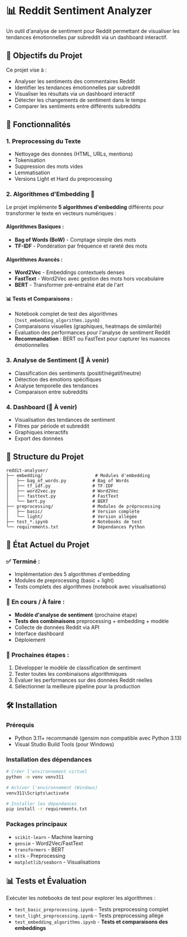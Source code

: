 # 📊 Reddit Sentiment Analyzer

Un outil d'analyse de sentiment pour Reddit permettant de visualiser les tendances émotionnelles par subreddit via un dashboard interactif.

## 🎯 Objectifs du Projet

Ce projet vise à :
- Analyser les sentiments des commentaires Reddit
- Identifier les tendances émotionnelles par subreddit
- Visualiser les résultats via un dashboard interactif
- Détecter les changements de sentiment dans le temps
- Comparer les sentiments entre différents subreddits

## 🚀 Fonctionnalités

### 1. Preprocessing du Texte
- Nettoyage des données (HTML, URLs, mentions)
- Tokenisation
- Suppression des mots vides
- Lemmatisation
- Versions Light et Hard du preprocessing

### 2. Algorithmes d'Embedding 🧠
Le projet implémente **5 algorithmes d'embedding** différents pour transformer le texte en vecteurs numériques :

#### Algorithmes Basiques :
- **Bag of Words (BoW)** - Comptage simple des mots
- **TF-IDF** - Pondération par fréquence et rareté des mots

#### Algorithmes Avancés :
- **Word2Vec** - Embeddings contextuels denses 
- **FastText** - Word2Vec avec gestion des mots hors vocabulaire
- **BERT** - Transformer pré-entraîné état de l'art

#### 📊 Tests et Comparaisons :
- Notebook complet de test des algorithmes (`test_embedding_algorithms.ipynb`)
- Comparaisons visuelles (graphiques, heatmaps de similarité)
- Évaluation des performances pour l'analyse de sentiment Reddit
- **Recommandation** : BERT ou FastText pour capturer les nuances émotionnelles

### 3. Analyse de Sentiment (🚧 À venir)
- Classification des sentiments (positif/négatif/neutre)
- Détection des émotions spécifiques
- Analyse temporelle des tendances
- Comparaison entre subreddits

### 4. Dashboard (🚧 À venir)
- Visualisation des tendances de sentiment
- Filtres par période et subreddit
- Graphiques interactifs
- Export des données

## 📁 Structure du Projet

```
reddit-analyser/
├── embedding/                    # Modules d'embedding
│   ├── bag_of_words.py          # Bag of Words
│   ├── tf_idf.py                # TF-IDF  
│   ├── word2vec.py              # Word2Vec
│   ├── fasttext.py              # FastText
│   └── bert.py                  # BERT
├── preprocessing/               # Modules de préprocessing
│   ├── basic/                   # Version complète
│   └── light/                   # Version allégée
├── test_*.ipynb                 # Notebooks de test
└── requirements.txt             # Dépendances Python
```

## 🔬 État Actuel du Projet

### ✅ **Terminé :**
- Implémentation des 5 algorithmes d'embedding
- Modules de preprocessing (basic + light)
- Tests complets des algorithmes (notebook avec visualisations)

### 🚧 **En cours / À faire :**
- **Modèle d'analyse de sentiment** (prochaine étape)
- **Tests des combinaisons** preprocessing + embedding + modèle
- Collecte de données Reddit via API
- Interface dashboard
- Déploiement

### 🎯 **Prochaines étapes :**
1. Développer le modèle de classification de sentiment
2. Tester toutes les combinaisons algorithmiques
3. Évaluer les performances sur des données Reddit réelles
4. Sélectionner la meilleure pipeline pour la production

## 🛠️ Installation

### Prérequis
- Python 3.11+ recommandé (gensim non compatible avec Python 3.13)
- Visual Studio Build Tools (pour Windows)

### Installation des dépendances
```bash
# Créer l'environnement virtuel
python -m venv venv311

# Activer l'environnement (Windows)
venv311\Scripts\activate

# Installer les dépendances
pip install -r requirements.txt
```

### Packages principaux
- `scikit-learn` - Machine learning
- `gensim` - Word2Vec/FastText
- `transformers` - BERT
- `nltk` - Preprocessing
- `matplotlib/seaborn` - Visualisations

## 📊 Tests et Évaluation

Exécuter les notebooks de test pour explorer les algorithmes :
- `test_basic_preprocessing.ipynb` - Tests preprocessing complet
- `test_light_preprocessing.ipynb` - Tests preprocessing allégé  
- `test_embedding_algorithms.ipynb` - **Tests et comparaisons des embeddings**
